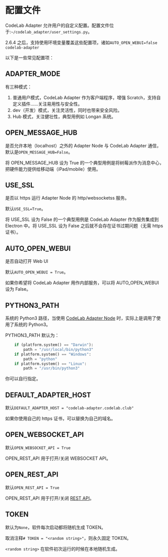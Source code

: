 # 配置文件

CodeLab Adapter 允许用户的自定义配置。配置文件位于:`~/codelab_adapter/user_settings.py`。 

2.6.4 之后，支持使用环境变量覆盖这些配置项，诸如`AUTO_OPEN_WEBUI=false codelab-adapter`

以下是一些常见配置项：

## ADAPTER_MODE
有三种模式：

1. 普通用户模式，CodeLab Adapter 作为客户端程序，增强 Scratch，支持自定义插件……关注易用性与安全性。
2. dev（开发）模式，关注灵活性，同时也带来安全风险。
3. Hub 模式，关注健壮性，典型用例如 Longan 系统。

## OPEN_MESSAGE_HUB

是否允许本地（localhost）之外的 Adapter Node 与 CodeLab Adapter 通信，默认是`OPEN_MESSAGE_HUB=False`。

将 OPEN_MESSAGE_HUB 设为 True 的一个典型用例是将树莓派作为消息中心，把硬件能力提供给移动端（iPad/mobile）使用。

## USE_SSL

是否以 https 运行 Adapter Node 的 http/websocketss 服务。

默认`USE_SSL=True`。

将 USE_SSL 设为 False 的一个典型用例是 CodeLab Adapter 作为服务集成到 Electron 中。将 USE_SSL 设为 False 之后就不会存在证书过期问题（无需 https 证书）。

## AUTO_OPEN_WEBUI

是否自动打开 Web UI

默认`AUTO_OPEN_WEBUI = True`。

如果你希望将 CodeLab Adapter 用作内部服务，可以将 AUTO_OPEN_WEBUI 设为 False。

## PYTHON3_PATH

系统的 Python3 路径，当使用 [CodeLab Adapter Node](https://github.com/CodeLabClub/codelab_adapter_extensions/tree/master/nodes_v3) 时，实际上是调用了使用了系统的 Python3。

PYTHON3_PATH 默认为：

```python
    if (platform.system() == "Darwin"):
        path = "/usr/local/bin/python3"
    if platform.system() == "Windows":
        path = "python"
    if platform.system() == "Linux":
        path = "/usr/bin/python3"
```

你可以自行指定。

## DEFAULT_ADAPTER_HOST

默认`DEFAULT_ADAPTER_HOST = "codelab-adapter.codelab.club"`

如果你使用自己的 https 证书，可以替换为自己的域名。

## OPEN_WEBSOCKET_API

默认`OPEN_WEBSOCKET_API = True`

OPEN_REST_API 用于打开/关闭 WEBSOCKET API。

## OPEN_REST_API

默认`OPEN_REST_API = True`

OPEN_REST_API 用于打开/关闭 [REST API](/dev_guide/REST-API/)。

## TOKEN

默认为`None`，软件每次启动都将随机生成 TOKEN。

取消注释`# TOKEN = "<random string>"`，则永久固定 TOKEN。

`<random string>` 在软件初次运行的时候在本地随机生成。

## 